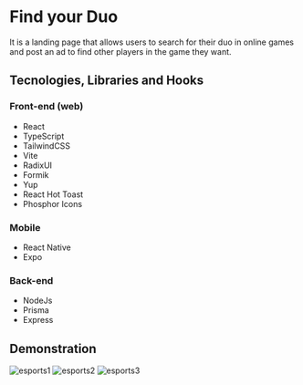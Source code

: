 # Find your Duo
It is a landing page that allows users to search for their duo in online games and post an ad to find other players in the game they want.

## Tecnologies, Libraries and Hooks

### Front-end (web) 	
- React
- TypeScript
- TailwindCSS
- Vite
- RadixUI
- Formik
- Yup
- React Hot Toast
- Phosphor Icons

### Mobile 	
- React Native 
- Expo

### Back-end 
- NodeJs
- Prisma
- Express

## Demonstration
![esports1](https://user-images.githubusercontent.com/82839108/194960259-e12d2967-c648-49bc-b407-9d7b75c29315.png)
![esports2](https://user-images.githubusercontent.com/82839108/194960267-2875bde8-6176-4ad4-9158-9383fb890dad.PNG)
![esports3](https://user-images.githubusercontent.com/82839108/194960282-3a699e56-2a5f-4c93-9fc2-c24cecc14802.PNG)
